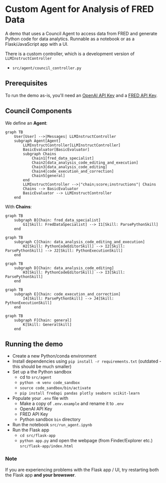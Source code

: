 # Custom Agent for Analysis of FRED Data

A demo that uses a Council Agent to access data from FRED and generate Python code for data analytics. Runnable as a notebook or as a Flask/JavaScript app with a UI.

There is a custom controller, which is a development version of `LLMInstructController`
- `src/agent/council_controller.py`

## Prerequisites

To run the demo as-is, you'll need an [OpenAI API Key](https://platform.openai.com/account/org-settings) and a [FRED API Key](https://fred.stlouisfed.org/docs/api/api_key.html).

## Council Components

We define an **Agent**:

```mermaid
graph TB
    User[User] -->|Messages| LLMInstructController
    subgraph Agent[Agent]
        LLMInstructController[LLMInstructController]
        BasicEvaluator[BasicEvaluator]
        subgraph Chains
            Chain1[fred_data_specialist]
            Chain2[data_analysis_code_editing_and_execution]
            Chain3[data_analysis_code_editing]
            Chain4[code_execution_and_correction]
            Chain5[general]
        end
        LLMInstructController -->|"chain;score;instructions"| Chains
        Chains --> BasicEvaluator
        BasicEvaluator --> LLMInstructController
    end
```

With **Chains**:

```mermaid
graph TB
    subgraph B[Chain: fred_data_specialist]
        G1[Skill: FredDataSpecialist] --> I1[Skill: ParsePythonSkill]
    end
```

```mermaid
graph TB
    subgraph C[Chain: data_analysis_code_editing_and_execution]
        H2[Skill: PythonCodeEditorSkill] --> I2[Skill: ParsePythonSkill] --> J2[Skill: PythonExecutionSkill]
    end

```

```mermaid
graph TB
    subgraph D[Chain: data_analysis_code_editing]
        H3[Skill: PythonCodeEditorSkill] --> I3[Skill: ParsePythonSkill]
    end
```


```mermaid
graph TB
    subgraph E[Chain: code_execution_and_correction]
        I4[Skill: ParsePythonSkill] --> J4[Skill: PythonExecutionSkill]
    end
```

```mermaid
graph TB
    subgraph F[Chain: general]
        K[Skill: GeneralSkill]
    end
```

## Running the demo

- Create a new Python/conda environment
- Install dependencies using `pip install -r requirements.txt` (outdated - this should be much smaller)
- Set up a the Python sandbox
  - cd to `src/agent`
  - `python -m venv code_sandbox`
  - `source code_sandbox/bin/activate`
  - `pip install fredapi pandas plotly seaborn scikit-learn`
- Populate your `.env` file with
  - Make a copy of `.env.example` and rename it to `.env`
  - OpenAI API Key
  - FRED API Key
  - Python sandbox `bin` directory
- Run the notebook `src/run_agent.ipynb`
- Run the Flask app 
  - `cd src/flask-app`
  - `python app.py` and open the webpage (from Finder/Explorer etc.) `src/flask-app/index.html`


### Note
If you are experiencing problems with the Flask app / UI, try restarting both the Flask app **and your browswer**.

